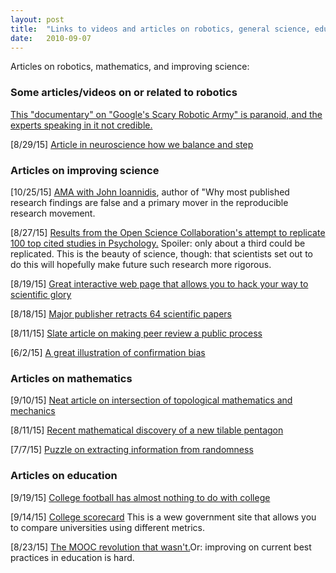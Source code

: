 ```yaml
---
layout: post
title:  "Links to videos and articles on robotics, general science, education, and mathematics"
date:   2010-09-07
---
```


<p class="intro"><span class="dropcap">A</span>rticles on robotics, mathematics, and improving science:</p>

### Some articles/videos on or related to robotics

<a href="https://www.youtube.com/watch?v=gWOly9KdU3M">This "documentary" on "Google's Scary Robotic Army" is paranoid, and the experts speaking in it 
not credible.</a> 

[8/29/15] <a href="http://blogs.scientificamerican.com/talking-back/how-does-a-gymnast-or-even-a-fitness-walker-keep-from-falling/">Article in neuroscience how we balance and step</a>

### Articles on improving science

[10/25/15] <a href="https://www.reddit.com/r/science/comments/3pmfis/plos_science_wednesday_hi_reddit_were_dr_john/">AMA with John Ioannidis</a>, author of "Why most published research findings are false and a primary mover in the reproducible research movement.

[8/27/15] <a href="http://www.wired.com/2015/08/science-problems-web-fix/">Results from the Open Science Collaboration's attempt to replicate 100 top cited studies in Psychology.</a> Spoiler: only about a third could be replicated. This is the beauty of science, though: that scientists set out to do this will hopefully
make future such research more rigorous.

[8/19/15] <a href="http://fivethirtyeight.com/features/science-isnt-broken/#part1">Great interactive web page that allows you to hack your way to scientific glory</a>

[8/18/15] <a href="http://www.washingtonpost.com/news/morning-mix/wp/2015/08/18/outbreak-of-fake-peer-reviews-widens-as-major-publisher-retracts-64-scientific-papers/">Major publisher retracts 64 scientific papers</a>

[8/11/15] <a href="http://www.slate.com/articles/health_and_science/science/2015/08/peer_review_in_public_james_hansen_s_climate_predictions_released_as_a_draft.html">Slate article on making peer review a public process</a>

[6/2/15] <a href="http://www.nytimes.com/interactive/2015/07/03/upshot/a-quick-puzzle-to-test-your-problem-solving.html">A great illustration of confirmation bias</a>

### Articles on mathematics

[9/10/15] <a href="http://motherboard.vice.com/en_uk/read/forget-dark-energy-physicists-have-finally-cracked-overhand-knots?utm_source=MBtwitter">Neat article on intersection of topological mathematics and mechanics</a> 

[8/11/15] <a href="http://www.theguardian.com/science/alexs-adventures-in-numberland/2015/aug/10/attack-on-the-pentagon-results-in-discovery-of-new-mathematical-tile">Recent mathematical discovery of a new tilable pentagon</a>

[7/7/15] <a href="https://www.quantamagazine.org/20150707-can-information-rise-from-randomness/">Puzzle on extracting information from randomness</a>

### Articles on education

[9/19/15] <a href="http://www.theatlantic.com/business/archive/2015/09/billion-dollar-ball-college-football-business/406249/">College football has almost nothing to do with college</a> 

[9/14/15] <a href="https://collegescorecard.ed.gov">College scorecard</a> This is a wew government site that allows you to compare universities using different metrics.

[8/23/15] <a href="http://kernelmag.dailydot.com/issue-sections/headline-story/14046/mooc-revolution-uber-for-education/">The MOOC revolution that wasn't.</a>Or: improving on current best practices in education is hard.


